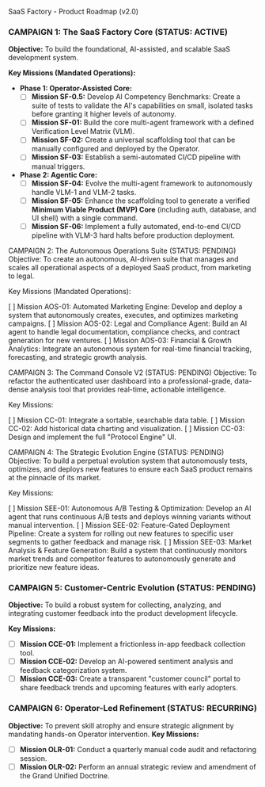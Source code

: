 SaaS Factory - Product Roadmap (v2.0)

### CAMPAIGN 1: The SaaS Factory Core (STATUS: ACTIVE)
**Objective:** To build the foundational, AI-assisted, and scalable SaaS development system.

**Key Missions (Mandated Operations):**

* **Phase 1: Operator-Assisted Core:**
    * [ ] **Mission SF-0.5:** Develop AI Competency Benchmarks: Create a suite of tests to validate the AI's capabilities on small, isolated tasks before granting it higher levels of autonomy.
    * [ ] **Mission SF-01:** Build the core multi-agent framework with a defined Verification Level Matrix (VLM).
    * [ ] **Mission SF-02:** Create a universal scaffolding tool that can be manually configured and deployed by the Operator.
    * [ ] **Mission SF-03:** Establish a semi-automated CI/CD pipeline with manual triggers.
* **Phase 2: Agentic Core:**
    * [ ] **Mission SF-04:** Evolve the multi-agent framework to autonomously handle VLM-1 and VLM-2 tasks.
    * [ ] **Mission SF-05:** Enhance the scaffolding tool to generate a verified **Minimum Viable Product (MVP) Core** (including auth, database, and UI shell) with a single command.
    * [ ] **Mission SF-06:** Implement a fully automated, end-to-end CI/CD pipeline with VLM-3 hard halts before production deployment.

CAMPAIGN 2: The Autonomous Operations Suite (STATUS: PENDING)
Objective: To create an autonomous, AI-driven suite that manages and scales all operational aspects of a deployed SaaS product, from marketing to legal.

Key Missions (Mandated Operations):

[ ] Mission AOS-01: Automated Marketing Engine: Develop and deploy a system that autonomously creates, executes, and optimizes marketing campaigns.
[ ] Mission AOS-02: Legal and Compliance Agent: Build an AI agent to handle legal documentation, compliance checks, and contract generation for new ventures.
[ ] Mission AOS-03: Financial & Growth Analytics: Integrate an autonomous system for real-time financial tracking, forecasting, and strategic growth analysis.

CAMPAIGN 3: The Command Console V2 (STATUS: PENDING)
Objective: To refactor the authenticated user dashboard into a professional-grade, data-dense analysis tool that provides real-time, actionable intelligence.

Key Missions:

[ ] Mission CC-01: Integrate a sortable, searchable data table.
[ ] Mission CC-02: Add historical data charting and visualization.
[ ] Mission CC-03: Design and implement the full "Protocol Engine" UI.

CAMPAIGN 4: The Strategic Evolution Engine (STATUS: PENDING)
Objective: To build a perpetual evolution system that autonomously tests, optimizes, and deploys new features to ensure each SaaS product remains at the pinnacle of its market.

Key Missions:

[ ] Mission SEE-01: Autonomous A/B Testing & Optimization: Develop an AI agent that runs continuous A/B tests and deploys winning variants without manual intervention.
[ ] Mission SEE-02: Feature-Gated Deployment Pipeline: Create a system for rolling out new features to specific user segments to gather feedback and manage risk.
[ ] Mission SEE-03: Market Analysis & Feature Generation: Build a system that continuously monitors market trends and competitor features to autonomously generate and prioritize new feature ideas.

### CAMPAIGN 5: Customer-Centric Evolution (STATUS: PENDING)
**Objective:** To build a robust system for collecting, analyzing, and integrating customer feedback into the product development lifecycle.

**Key Missions:**

* [ ] **Mission CCE-01:** Implement a frictionless in-app feedback collection tool.
* [ ] **Mission CCE-02:** Develop an AI-powered sentiment analysis and feedback categorization system.
* [ ] **Mission CCE-03:** Create a transparent "customer council" portal to share feedback trends and upcoming features with early adopters.

### CAMPAIGN 6: Operator-Led Refinement (STATUS: RECURRING)
**Objective:** To prevent skill atrophy and ensure strategic alignment by mandating hands-on Operator intervention.
**Key Missions:**
* [ ] **Mission OLR-01:** Conduct a quarterly manual code audit and refactoring session.
* [ ] **Mission OLR-02:** Perform an annual strategic review and amendment of the Grand Unified Doctrine.